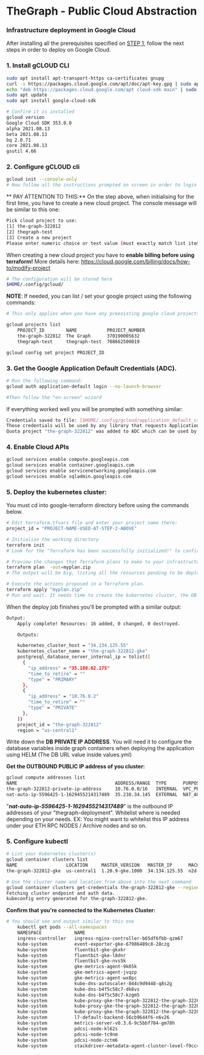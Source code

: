 # TheGraph -  Public Cloud Abstraction

### Infrastructure deployment in Google Cloud

After installing all the prerequisites specified on [STEP 1](https://github.com/easy2stake/thegraph), follow the next steps in order to deploy on Google Cloud.

### 1. Install gCLOUD CLI

```sh
sudo apt install apt-transport-https ca-certificates gnupg
curl -s https://packages.cloud.google.com/apt/doc/apt-key.gpg | sudo apt-key add -
echo "deb https://packages.cloud.google.com/apt cloud-sdk main" | sudo tee -a /etc/apt/sources.list.d/google-cloud-sdk.list
sudo apt update
sudo apt install google-cloud-sdk

# Confirm it is installed
gcloud version
Google Cloud SDK 353.0.0
alpha 2021.08.13
beta 2021.08.13
bq 2.0.71
core 2021.08.13
gsutil 4.66

```

### 2. Configure gCLOUD cli
```sh
gcloud init --console-only
# Now follow all the instructions prompted on screen in order to login to your google cloud subscription.
```
** PAY ATTENTION TO THIS:**
On the step above, when initialising for the first time, you have to create a new cloud project. The console message will be similar to this one:
```sh
Pick cloud project to use:
[1] the-graph-322812
[2] thegraph-test
[3] Create a new project
Please enter numeric choice or text value (must exactly match list item):
```
When creating a new cloud project you have to **enable billing before using terraform!** More details here: https://cloud.google.com/billing/docs/how-to/modify-project

```sh
# The configuration will be stored here
$HOME/.config/gcloud/
```
**NOTE**: If needed, you can list / set your google project using the following commands:
```sh
# This only applies when you have any preexisting google cloud projects.

gcloud projects list
	PROJECT_ID        NAME           PROJECT_NUMBER
	the-graph-322812  The Graph      370190005632
	thegraph-test     thegraph-test  708662500019

gcloud config set project PROJECT_ID
```

### 3. Get the Google Application Default Credentials (ADC).

```sh
# Run the following command:
gcloud auth application-default login --no-launch-browser

#Then follow the "on-screen" wizard
```
If everything worked well you will be prompted with something similar:
```sh
Credentials saved to file: [$HOME/.config/gcloud/application_default_credentials.json]
These credentials will be used by any library that requests Application Default Credentials (ADC).
Quota project "the-graph-322812" was added to ADC which can be used by Google client libraries for billing and quota. Note that some services may still bill the project owning the resource.
```

### 4. Enable Cloud APIs
```sh
gcloud services enable compute.googleapis.com
gcloud services enable container.googleapis.com
gcloud services enable servicenetworking.googleapis.com
gcloud services enable sqladmin.googleapis.com
```
### 5. Deploy the kubernetes cluster:

You must cd into google-terraform directory before using the commands below.

```sh
# Edit terraform.tfvars file and enter your project name there:
project_id = "PROJECT-NAME-USED-AT-STEP-2-ABOVE"

# Initialize the working directory
terraform init
# Look for the "Terraform has been successfully initialized!" to confirm everything worked

# Preview the changes that Terraform plans to make to your infrastructure
terraform plan  -out=myplan.zip
# The output will be big, listing all the resources pending to be deployed on the public cloud

# Execute the actions proposed in a Terraform plan.
terraform apply "myplan.zip"
# Run and wait. It needs time to create the kubernetes cluster, the DB and all other necessary resources.
```
When the deploy job finishes you'll be prompted with a similar output:
```sh
Output:
    Apply complete! Resources: 16 added, 0 changed, 0 destroyed.

    Outputs:

    kubernetes_cluster_host = "34.134.125.55"
    kubernetes_cluster_name = "the-graph-322812-gke"
    postgresql_database_server_internal_ip = tolist([
      {
        "ip_address" = "35.188.62.175"
        "time_to_retire" = ""
        "type" = "PRIMARY"
      },
      {
        "ip_address" = "10.76.0.2"
        "time_to_retire" = ""
        "type" = "PRIVATE"
      },
    ])
    project_id = "the-graph-322812"
    region = "us-central1"
```
Write down the **DB PRIVATE IP ADDRESS**. You will need it to configure the database variables inside graph containers when deploying the application using HELM (The DB URL value inside values.yml)

**Get the OUTBOUND PUBLIC IP address of you cluster:**
```sh
gcloud compute addresses list
NAME                                    ADDRESS/RANGE  TYPE      PURPOSE      NETWORK               REGION       SUBNET  STATUS
the-graph-322812-private-ip-address     10.76.0.0/16   INTERNAL  VPC_PEERING  the-graph-322812-vpc                       RESERVED
nat-auto-ip-5596425-1-1629455214317489  35.238.34.145  EXTERNAL  NAT_AUTO                           us-central1          IN_USE
```
"***nat-auto-ip-5596425-1-1629455214317489***" is the outbound IP addresses of your "thegraph-deployment". Whitelist where is needed depending on your needs. EX: You might want to whitelist this IP address under your ETH RPC NODES / Archive nodes and so on.

### 5. Configure kubectl

```sh
# List your Kubernetes cluster(s)
gcloud container clusters list
NAME                  LOCATION     MASTER_VERSION   MASTER_IP      MACHINE_TYPE   NODE_VERSION     NUM_NODES  STATUS
the-graph-322812-gke  us-central1  1.20.9-gke.1000  34.134.125.55  n2d-highmem-2  1.20.9-gke.1000  3          RUNNING

# Use the cluster name and location from above into the next command
gcloud container clusters get-credentials the-graph-322812-gke --region us-central1 --project PROJECT-NAME-USED-AT-STEP-2-ABOVE
Fetching cluster endpoint and auth data.
kubeconfig entry generated for the-graph-322812-gke.
```


**Confirm that you're connected to the Kubernetes Cluster:**
```sh
# You should see and output similar to this one
    kubectl get pods --all-namespaces
    NAMESPACE            NAME                                                             READY   STATUS    RESTARTS   AGE
    ingress-controller   ingress-nginx-controller-b65df6fbb-qzm67                         1/1     Running   0          17m
    kube-system          event-exporter-gke-67986489c8-28czg                              2/2     Running   0          23m
    kube-system          fluentbit-gke-gkxkr                                              2/2     Running   0          18m
    kube-system          fluentbit-gke-l8dnr                                              2/2     Running   0          18m
    kube-system          fluentbit-gke-nvs5k                                              2/2     Running   0          18m
    kube-system          gke-metrics-agent-9k65k                                          1/1     Running   0          18m
    kube-system          gke-metrics-agent-jvqzp                                          1/1     Running   0          18m
    kube-system          gke-metrics-agent-wx8pc                                          1/1     Running   0          18m
    kube-system          kube-dns-autoscaler-844c9d9448-q8s2g                             1/1     Running   0          23m
    kube-system          kube-dns-b4f5c58c7-dk6vs                                         4/4     Running   0          23m
    kube-system          kube-dns-b4f5c58c7-kzgm5                                         4/4     Running   0          23m
    kube-system          kube-proxy-gke-the-graph-322812-the-graph-322812-1b6393d0-gq7c   1/1     Running   0          18m
    kube-system          kube-proxy-gke-the-graph-322812-the-graph-322812-1e48fd2d-4gfv   1/1     Running   0          18m
    kube-system          kube-proxy-gke-the-graph-322812-the-graph-322812-885b3871-18pt   1/1     Running   0          18m
    kube-system          l7-default-backend-56cb9644f6-n6v26                              1/1     Running   0          23m
    kube-system          metrics-server-v0.3.6-9c5bbf784-gm78h                            2/2     Running   0          17m
    kube-system          pdcsi-node-kl62s                                                 2/2     Running   0          18m
    kube-system          pdcsi-node-tc9nm                                                 2/2     Running   0          18m
    kube-system          pdcsi-node-zctm6                                                 2/2     Running   0          18m
    kube-system          stackdriver-metadata-agent-cluster-level-f9cc4d849-m9js4         2/2     Running   0          23m
```
